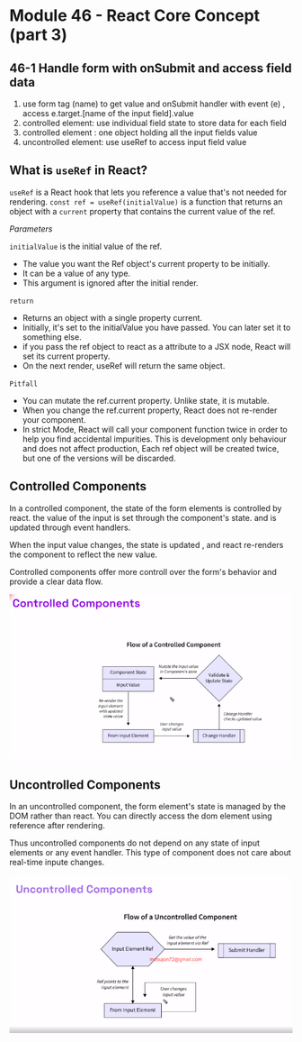 # Module 46 - React Core Concept (part 3)

## 46-1 Handle form with onSubmit and access field data

1. use form tag (name) to get value and onSubmit handler with event (e) , access e.target.[name of the input field].value
2. controlled element: use individual field state to store data for each field
3. controlled element : one object holding all the input fields value
4. uncontrolled element: use useRef to access input field value

## What is `useRef` in React?

`useRef` is a React hook that lets you reference a value that's not needed for rendering.
`const ref = useRef(initialValue)` is a function that returns an object with a `current` property that contains the current value of the ref.

_Parameters_

`initialValue` is the initial value of the ref.

- The value you want the Ref object's current property to be initially.
- It can be a value of any type.
- This argument is ignored after the initial render.

`return`

- Returns an object with a single property current.
- Initially, it's set to the initialValue you have passed. You can later set it to something else.
- if you pass the ref object to react as a attribute to a JSX node, React will set its current property.
- On the next render, useRef will return the same object.

`Pitfall`

- You can mutate the ref.current property. Unlike state, it is mutable.
- When you change the ref.current property, React does not re-render your component.
- In strict Mode, React will call your component function twice in order to help you find accidental impurities. This is development only behaviour and does not affect production, Each ref object will be created twice, but one of the versions will be discarded.

## Controlled Components

In a controlled component, the state of the form elements is controlled by react. the value of the input is set through the component's state. and is updated through event handlers.

When the input value changes, the state is updated , and react re-renders the component to reflect the new value.

Controlled components offer more controll over the form's behavior and provide a clear data flow.

![Controlled](./Asset/controlle.png)

## Uncontrolled Components

In an uncontrolled component, the form element's state is managed by the DOM rather than react. You can directly access the dom element using reference after rendering.

Thus uncontrolled components do not depend on any state of input elements or any event handler. This type of component does not care about real-time inpute changes.

![Uncontrolled](./Asset/uncontroll.png)
